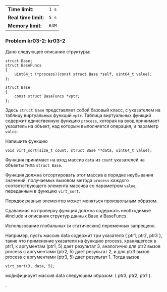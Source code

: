 |                      |       |
|----------------------|-------|
| **Time limit:**      | `1 s` |
| **Real time limit:** | `5 s` |
| **Memory limit:**    | `64M` |


### Problem kr03-2: kr03-2

Дано следующее описание структуры:

    
    
    struct Base;
    struct BaseFuncs
    {
        uint64_t (*process)(const struct Base *self, uint64_t value);
    };
    
    struct Base
    {
        const struct BaseFuncs *vptr;
    };

Здесь `struct Base` представляет собой базовый класс, с
указателем на таблицу виртуальных функций `vptr`. Таблица
виртуальных функций содержит единственную функцию `process`,
которая на вход принимает указатель на объект, над которым
выполняется операция, и параметр `value`.

Напишите функцию

    
    
    void virt_sort(size_t count, struct Base **data, uint64_t value);

Функция принимает на вход массив `data` из `count` указателей на
объекты типа `struct Base`.

Функция должна отсортировать этот массив в порядке неубывания
значений, получаемых вызовом метода `process` каждого
соответствующего элемента массива со параметром `value`,
переданным в функцию `virt_sort`.

Порядок равных элементов может меняться произвольным образом.

Сдаваемая на проверку функция должна содержать необходимые
#include и описания структур данных Base и BaseFuncs.

Использование глобальных (и статических) переменных запрещено.

Например, пусть массив data содержит три указателя { ptr1, ptr2,
ptr3 }, такие что применение указателя на функцию process,
хранящегося в ptr1, к аргументам (ptr1, 5) дает результат 3,
аналогично для ptr2 вызов process с аргументами (ptr2, 5) дает
результат 2, и для ptr3 вызов process с аргументами (ptr3, 5)
дает результат 1. Тогда вызов

    
    
    virt_sort(3, data, 5);

модифицирует массив data следующим образом: { ptr3, ptr2, ptr1 }.

.

